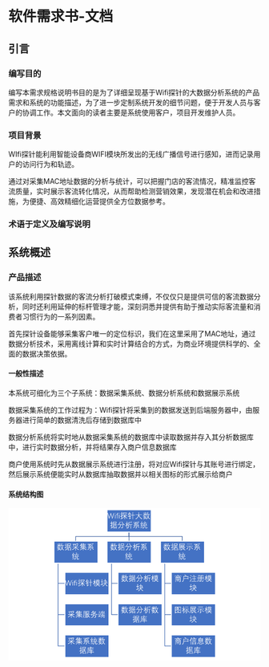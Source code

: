 # 软件需求书-文档

## 引言

### 编写目的

编写本需求规格说明书目的是为了详细呈现基于Wifi探针的大数据分析系统的产品需求和系统的功能描述，为了进一步定制系统开发的细节问题，便于开发人员与客户的协调工作。本文面向的读者主要是系统使用客户，项目开发维护人员。

### 项目背景

WIfi探针能利用智能设备商WIFI模块所发出的无线广播信号进行感知，进而记录用户的访问行为和轨迹。

通过对采集MAC地址数据的分析与统计，可以把握门店的客流情况，精准监控客流质量，实时展示客流转化情况，从而帮助检测营销效果，发现潜在机会和改进措施，为便捷、高效精细化运营提供全方位数据参考。

### 术语于定义及编写说明

## 系统概述

### 产品描述

该系统利用探针数据的客流分析打破模式束缚，不仅仅只是提供可信的客流数据分析，同时还利用延伸的标杆管理才能，深刻洞悉并提供有助于推动实际客流量和消费者习惯行为的一系列因素。

首先探针设备能够采集客户唯一的定位标识，我们在这里采用了MAC地址，通过数据分析技术，采用离线计算和实时计算结合的方式，为商业环境提供科学的、全面的数据决策依据。

#### 一般性描述

本系统可细化为三个子系统：数据采集系统、数据分析系统和数据展示系统

数据采集系统的工作过程为：Wifi探针将采集到的数据发送到后端服务器中，由服务器进行简单的数据清洗后存储到数据库中

数据分析系统将实时地从数据采集系统的数据库中读取数据并存入其分析数据库中，进行实时数据分析，并将结果存入商户信息数据库

商户使用系统时先从数据展示系统进行注册，将对应Wifi探针与其账号进行绑定，然后展示系统便能实时从数据库抽取数据并以相关图标的形式展示给商户

#### 系统结构图

![](https://github.com/hhhizzz/WifiPin_Doc/raw/master/系统结构图.png)















